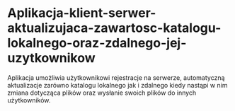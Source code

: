 # Aplikacja-klient-serwer-aktualizujaca-zawartosc-katalogu-lokalnego-oraz-zdalnego-jej-uzytkownikow
Aplikacja umożliwia użytkownikowi rejestracje na serwerze, automatyczną aktualizacje zarówno katalogu lokalnego jak i zdalnego kiedy nastąpi w nim zmiana dotycząca plików oraz wysłanie swoich plików do innych użytkowników.
